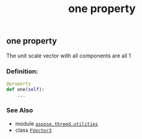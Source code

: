 ﻿---
title: one property
second_title: Aspose.3D for Python via .NET API References
description: 
type: docs
weight: 60
url: /python-net/aspose.threed.utilities/fvector3/one/
is_root: false
---

## one property


The unit scale vector with all components are all 1
### Definition:
```python
@property
def one(self):
    ...
```

### See Also
* module [`aspose.threed.utilities`](../../)
* class [`FVector3`](/3d/python-net/aspose.threed.utilities/fvector3)
